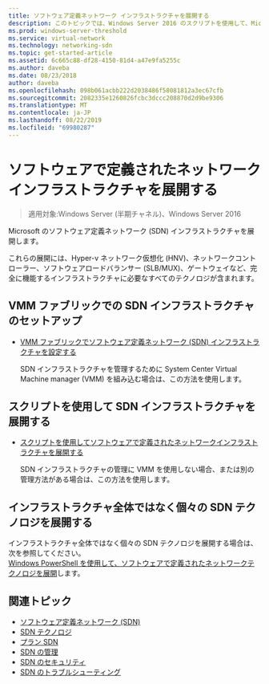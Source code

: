 ```yaml
---
title: ソフトウェア定義ネットワーク インフラストラクチャを展開する
description: このトピックでは、Windows Server 2016 のスクリプトを使用して、Microsoft ソフトウェア定義ネットワーク (SDN) インフラストラクチャを展開する方法に関するトピックへのリンクを示します。
ms.prod: windows-server-threshold
ms.service: virtual-network
ms.technology: networking-sdn
ms.topic: get-started-article
ms.assetid: 6c665c88-df28-4150-81d4-a47e9fa5255c
ms.author: daveba
ms.date: 08/23/2018
author: daveba
ms.openlocfilehash: 098b061acbb222d2038486f58081812a3ec67cfb
ms.sourcegitcommit: 2082335e1260826fcbc3dccc208870d2d9be9306
ms.translationtype: MT
ms.contentlocale: ja-JP
ms.lasthandoff: 08/22/2019
ms.locfileid: "69980287"
---
```

# <a name="deploy-a-software-defined-network-infrastructure"></a>ソフトウェアで定義されたネットワークインフラストラクチャを展開する

>適用対象:Windows Server (半期チャネル)、Windows Server 2016

Microsoft のソフトウェア定義ネットワーク (SDN) インフラストラクチャを展開します。   
  
これらの展開には、Hyper-v ネットワーク仮想化 (HNV)、ネットワークコントローラー、ソフトウェアロードバランサー (SLB/MUX)、ゲートウェイなど、完全に機能するインフラストラクチャに必要なすべてのテクノロジが含まれます。  
  
## <a name="set-up-sdn-infrastructure-in-the-vmm-fabric"></a>VMM ファブリックでの SDN インフラストラクチャのセットアップ



  
-   [VMM ファブリックでソフトウェア定義ネットワーク (SDN) インフラストラクチャを設定する](https://docs.microsoft.com/system-center/vmm/deploy-sdn)  
  
    SDN インフラストラクチャを管理するために System Center Virtual Machine manager (VMM) を組み込む場合は、この方法を使用します。  
 
## <a name="deploy-sdn-infrastructure-using-scripts"></a>スクリプトを使用して SDN インフラストラクチャを展開する
 
-   [スクリプトを使用してソフトウェアで定義されたネットワークインフラストラクチャを展開する](../../sdn/deploy/Deploy-a-Software-Defined-Network-infrastructure-using-scripts.md)  
  
    SDN インフラストラクチャの管理に VMM を使用しない場合、または別の管理方法がある場合は、この方法を使用します。  


## <a name="deploy-individual-sdn-technologies-instead-of-an-entire-infrastructure"></a>インフラストラクチャ全体ではなく個々の SDN テクノロジを展開する  
 インフラストラクチャ全体ではなく個々の SDN テクノロジを展開する場合は、次を参照してください。  
[Windows PowerShell を使用して、ソフトウェアで定義されたネットワークテクノロジを展開](Deploy-Software-Defined-Network-Technologies-using-Windows-PowerShell.md)します。    
  




  


## <a name="related-topics"></a>関連トピック
- [ソフトウェア定義ネットワーク (SDN)](../Software-Defined-Networking--SDN-.md)  
- [SDN テクノロジ](../technologies/Software-Defined-Networking-Technologies.md)  
- [プラン SDN](../plan/plan-a-software-defined-network-infrastructure.md)  
- [SDN の管理](../manage/manage-sdn.md)
- [SDN のセキュリティ](../security/sdn-security-top.md)
- [SDN のトラブルシューティング](../troubleshoot/Troubleshoot-Software-Defined-Networking.md)